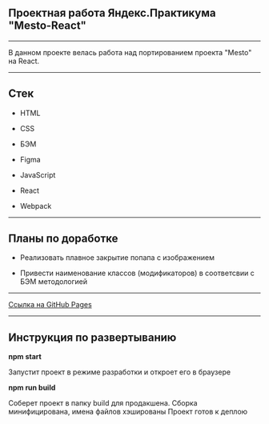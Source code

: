 ## Проектная работа Яндекс.Практикума "Mesto-React"

---------

В данном проекте велась работа над портированием проекта "Mesto" на React.

---------

## Стек

* HTML

* CSS

* БЭМ

* Figma

* JavaScript

* React

* Webpack

--------

## Планы по доработке

* Реализовать плавное закрытие попапа с изображением

* Привести наименование классов (модификаторов) в соответсвии с БЭМ методологией

--------

[Ссылка на GitHub Pages](https://beotrix3.github.io/mesto-react)

--------
## Инструкция по развертыванию

**npm start**

Запустит проект в режиме разработки и откроет его в браузере

**npm run build**

Соберет проект в папку build для продакшена.
Сборка минифицирована, имена файлов хэшированы
Проект готов к деплою
